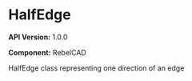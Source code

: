 # HalfEdge

**API Version:** 1.0.0

**Component:** RebelCAD

HalfEdge class representing one direction of an edge

